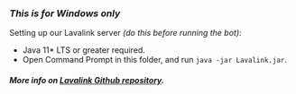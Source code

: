 ### *This is for Windows only*
Setting up our Lavalink server *(do this before running the bot)*:
- Java 11* LTS or greater required.
- Open Command Prompt in this folder, and run `java -jar Lavalink.jar`.
#### *More info on [Lavalink Github repository](https://github.com/freyacodes/Lavalink).*
